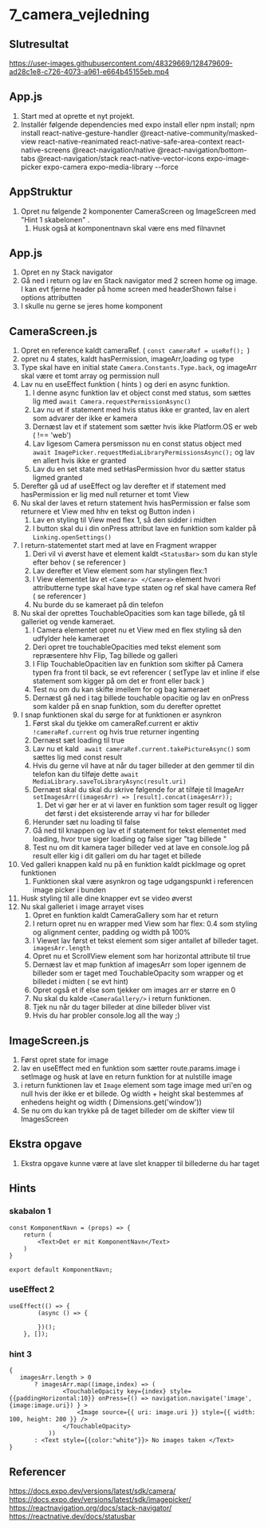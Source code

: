 
# 7_camera_vejledning

## Slutresultat
https://user-images.githubusercontent.com/48329669/128479609-ad28c1e8-c726-4073-a961-e664b45155eb.mp4


## App.js
1. Start med at oprette et nyt projekt.
2. Installér følgende dependencies med expo install eller npm install;
npm install react-native-gesture-handler @react-native-community/masked-view react-native-reanimated react-native-safe-area-context react-native-screens @react-navigation/native @react-navigation/bottom-tabs @react-navigation/stack react-native-vector-icons expo-image-picker expo-camera expo-media-library --force

## AppStruktur
1. Opret nu følgende 2 komponenter CameraScreen og ImageScreen med "Hint 1 skabelonen" .
    1. Husk også at komponentnavn skal være ens med filnavnet

## App.js
1. Opret en ny Stack navigator
2. Gå ned i return og lav en Stack navigator med 2 screen home og image. I kan evt fjerne header på home screen med headerShown false i options attributten
3. I skulle nu gerne se jeres home komponent




## CameraScreen.js
1. Opret en reference kaldt cameraRef. ( `const cameraRef = useRef(); `)
2. opret nu 4 states, kaldt hasPermission, imageArr,loading og type
3. Type skal have en initial state ``Camera.Constants.Type.back``, og imageArr skal være et tomt array og permission null
4. Lav nu en useEffect funktion ( hints ) og deri en async funktion.
   1. I denne async funktion lav et object const med status, som sættes lig med `await Camera.requestPermissionAsync()`
   2. Lav nu et if statement med hvis status ikke er granted, lav en alert som advarer der ikke er kamera
   3. Dernæst lav et if statement som sætter hvis ikke Platform.OS er web ( !== 'web')
   4. Lav ligesom Camera persmisson nu en const status object med `` await ImagePicker.requestMediaLibraryPermissionsAsync();`` og lav en allert hvis ikke er granted
   5. Lav du en set state med setHasPermission hvor du sætter status ligmed granted
5. Derefter gå ud af useEffect og lav derefter et if statement med hasPermission er lig med null returner et tomt View
6. Nu skal der laves et return statement hvis hasPermission er false som returnere et View med hhv en tekst og Button inden i
   1. Lav en styling til View med flex 1, så den sidder i midten
   2. I button skal du i din onPress attribut lave en funktion som kalder på ``Linking.openSettings()``
7. I return-statementet start med at lave en Fragment wrapper
   1. Deri vil vi øverst have et element kaldt ``<StatusBar>`` som du kan style efter behov ( se referencer )
   2. Lav derefter et View element som har stylingen flex:1
   3. I View elementet lav et ``<Camera> </Camera>`` element hvori attributterne type skal have type staten og ref skal have camera Ref ( se referencer )
   4. Nu burde du se kameraet på din telefon
8. Nu skal der oprettes TouchableOpacities som kan tage billede, gå til galleriet og vende kameraet. 
   1. I Camera elementet opret nu et View med en flex styling så den udfylder hele kameraet
   2. Deri opret tre touchableOpacities med tekst element som repræsentere hhv Flip, Tag billede og galleri
   3. I Flip TouchableOpacitien lav en funktion som skifter på Camera typen fra front til back, se evt referencer ( setType lav et inline if else statement som kigger på om det er front eller back )
   4. Test nu om du kan skifte imellem for og bag kameraet
   5. Dernæst gå ned i tag billede touchable opacitie og lav en onPress som kalder på en snap funktion, som du derefter oprettet
9. I snap funktionen skal du sørge for at funktionen er asynkron
   1. Først skal du tjekke om cameraRef.current er aktiv ``!cameraRef.current`` og hvis true returner ingenting
   2. Dernæst sæt loading til true
   3. Lav nu et kald `` await cameraRef.current.takePictureAsync()`` som sættes lig med const result
   4. Hvis du gerne vil have at når du tager billeder at den gemmer til din telefon kan du tilføje dette ``await MediaLibrary.saveToLibraryAsync(result.uri)``
   5. Dernæst skal du skal du skrive følgende for at tilføje til ImageArr ``setImagesArr((imagesArr) => [result].concat(imagesArr));``
      1. Det vi gør her er at vi laver en funktion som tager result og ligger det først i det eksisterende array vi har for billeder
   6. Herunder sæt nu loading til false
   7. Gå ned til knappen og lav et if statement for tekst elementet med loading, hvor true siger loading og false siger "tag billede "
   8. Test nu om dit kamera tager billeder ved at lave en console.log på result eller kig i dit galleri om du har taget et billede
10. Ved galleri knappen kald nu på en funktion kaldt pickImage og opret funktionen
    1. Funktionen skal være asynkron og tage udgangspunkt i referencen image picker i bunden
11. Husk styling til alle dine knapper evt se video øverst
12. Nu skal galleriet i image arrayet vises
    1. Opret en funktion kaldt CameraGallery som har et return
    2. I return opret nu en wrapper med View som har flex: 0.4 som styling og alignment center, padding og width på 100%
    3. I Viewet lav først et tekst element som siger antallet af billeder taget. `` imagesArr.length``
    4. Opret nu et ScrollView element som har horizontal attribute til true
    5. Dernæst lav et map funktion af imagesArr som loper igennem de billeder som er taget med TouchableOpacity som wrapper og et billedet i midten ( se evt hint)
    6. Opret også et if else som tjekker om images arr er større en 0
    7. Nu skal du kalde ``<CameraGallery/>`` i return funktionen.
    8. Tjek nu når du tager billeder at dine billeder bliver vist
    9. Hvis du har probler console.log all the way ;) 

## ImageScreen.js
1. Først opret state for image
2. lav en useEffect med en funktion som sætter route.params.image i setImage og husk at lave en return funktion for at nulstille image
3. i return funktionen lav et ``Image`` element som tage image med uri'en og null hvis der ikke er et billede. Og width + height skal bestemmes af enhedens height og width ( Dimensions.get('window'))
4. Se nu om du kan trykke på de taget billeder om de skifter view til ImagesScreen


## Ekstra opgave
1. Ekstra opgave kunne være at lave slet knapper til billederne du har taget


## Hints
### skabalon 1
``` 
const KomponentNavn = (props) => { 
    return (
        <Text>Det er mit KomponentNavn</Text>
    )
}

export default KomponentNavn; 
```
### useEffect 2
```
useEffect(() => {
        (async () => {
            
        })();
    }, []);
```

### hint 3
```
{
   imagesArr.length > 0
       ? imagesArr.map((image,index) => (
               <TouchableOpacity key={index} style={{paddingHorizontal:10}} onPress={() => navigation.navigate('image',{image:image.uri}) } >
                   <Image source={{ uri: image.uri }} style={{ width: 100, height: 200 }} />
               </TouchableOpacity>
           ))
       : <Text style={{color:"white"}}> No images taken </Text>
}

```


## Referencer
https://docs.expo.dev/versions/latest/sdk/camera/
https://docs.expo.dev/versions/latest/sdk/imagepicker/
https://reactnavigation.org/docs/stack-navigator/
https://reactnative.dev/docs/statusbar
